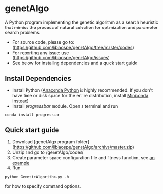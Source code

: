 # genetAlgo

A Python program implementing the genetic algorithm as a search heuristic that mimics the process of natural selection for optimization and parameter search problems. 

- For source code, please go to: (https://github.com/libiaospe/genetAlgo/tree/master/codes)
- For reporting any issue: use (https://github.com/libiaospe/genetAlgo/issues)
- See below for installing dependencies and a quick start guide

## Install Dependencies
- Install Python ([Anaconda Python](https://www.continuum.io/downloads) is highly recommended. If you don't have time or disk space for the entire distribution, install [Miniconda](http://conda.pydata.org/miniconda.html) instead)
- Install *progressbar* module. Open a terminal and run
```
conda install progressbar
```

## Quick start guide
1. Download [genetAlgo program folder] (https://github.com/libiaospe/genetAlgo/archive/master.zip)
2. Unzip and go to /genetAlgo/codes/
3. Create parameter space configuration file and fitness function, see [an example]()
4. Run 
```
python GeneticAlgorithm.py -h
```
for how to specify command options. 




